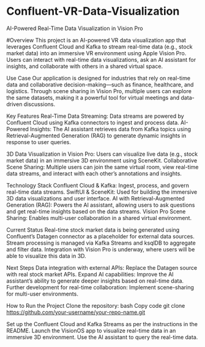 # Confluent-VR-Data-Visualization

AI-Powered Real-Time Data Visualization in Vision Pro

#Overview
This project is an AI-powered VR data visualization app that leverages Confluent Cloud and Kafka to stream real-time data (e.g., stock market data) into an immersive VR environment using Apple Vision Pro. Users can interact with real-time data visualizations, ask an AI assistant for insights, and collaborate with others in a shared virtual space.

Use Case
Our application is designed for industries that rely on real-time data and collaborative decision-making—such as finance, healthcare, and logistics. Through scene sharing in Vision Pro, multiple users can explore the same datasets, making it a powerful tool for virtual meetings and data-driven discussions.

Key Features
Real-Time Data Streaming: Data streams are powered by Confluent Cloud using Kafka connectors to ingest and process data.
AI-Powered Insights: The AI assistant retrieves data from Kafka topics using Retrieval-Augmented Generation (RAG) to generate dynamic insights in response to user queries.

3D Data Visualization in Vision Pro: Users can visualize live data (e.g., stock market data) in an immersive 3D environment using SceneKit.
Collaborative Scene Sharing: Multiple users can join the same virtual room, view real-time data streams, and interact with each other’s annotations and insights.

Technology Stack
Confluent Cloud & Kafka: Ingest, process, and govern real-time data streams.
SwiftUI & SceneKit: Used for building the immersive 3D data visualizations and user interface.
AI with Retrieval-Augmented Generation (RAG): Powers the AI assistant, allowing users to ask questions and get real-time insights based on the data streams.
Vision Pro Scene Sharing: Enables multi-user collaboration in a shared virtual environment.

Current Status
Real-time stock market data is being generated using Confluent’s Datagen connector as a placeholder for external data sources.
Stream processing is managed via Kafka Streams and ksqlDB to aggregate and filter data.
Integration with Vision Pro is underway, where users will be able to visualize this data in 3D.

Next Steps
Data integration with external APIs: Replace the Datagen source with real stock market APIs.
Expand AI capabilities: Improve the AI assistant’s ability to generate deeper insights based on real-time data.
Further development for real-time collaboration: Implement scene-sharing for multi-user environments.

How to Run the Project
Clone the repository:
bash
Copy code
git clone https://github.com/your-username/your-repo-name.git

Set up the Confluent Cloud and Kafka Streams as per the instructions in the README.
Launch the VisionOS app to visualize real-time data in an immersive 3D environment.
Use the AI assistant to query the real-time data.

